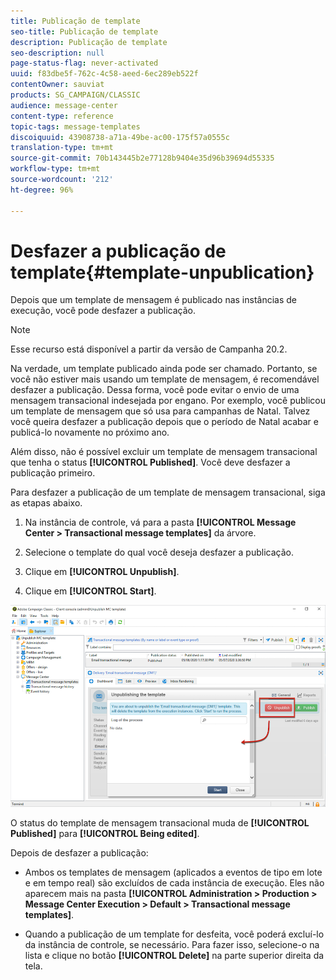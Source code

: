 ```yaml
---
title: Publicação de template
seo-title: Publicação de template
description: Publicação de template
seo-description: null
page-status-flag: never-activated
uuid: f83dbe5f-762c-4c58-aeed-6ec289eb522f
contentOwner: sauviat
products: SG_CAMPAIGN/CLASSIC
audience: message-center
content-type: reference
topic-tags: message-templates
discoiquuid: 43908738-a71a-49be-ac00-175f57a0555c
translation-type: tm+mt
source-git-commit: 70b143445b2e77128b9404e35d96b39694d55335
workflow-type: tm+mt
source-wordcount: '212'
ht-degree: 96%

---
```



# Desfazer a publicação de template{#template-unpublication}

Depois que um template de mensagem é publicado nas instâncias de execução, você pode desfazer a publicação.

>[!NOTE]
>
>Esse recurso está disponível a partir da versão de Campanha 20.2.

Na verdade, um template publicado ainda pode ser chamado. Portanto, se você não estiver mais usando um template de mensagem, é recomendável desfazer a publicação. Dessa forma, você pode evitar o envio de uma mensagem transacional indesejada por engano. Por exemplo, você publicou um template de mensagem que só usa para campanhas de Natal. Talvez você queira desfazer a publicação depois que o período de Natal acabar e publicá-lo novamente no próximo ano.

Além disso, não é possível excluir um template de mensagem transacional que tenha o status **[!UICONTROL Published]**. Você deve desfazer a publicação primeiro.

Para desfazer a publicação de um template de mensagem transacional, siga as etapas abaixo.

1. Na instância de controle, vá para a pasta **[!UICONTROL Message Center > Transactional message templates]** da árvore.
1. Selecione o template do qual você deseja desfazer a publicação.
1. Clique em **[!UICONTROL Unpublish]**.

   <!--1. Fill in the **[!UICONTROL Log of the process]** field.-->

1. Clique em **[!UICONTROL Start]**.

![](assets/message-center-unpublish.png)

O status do template de mensagem transacional muda de **[!UICONTROL Published]** para **[!UICONTROL Being edited]**.

Depois de desfazer a publicação:

* Ambos os templates de mensagem (aplicados a eventos de tipo em lote e em tempo real) são excluídos de cada instância de execução. Eles não aparecem mais na pasta **[!UICONTROL Administration > Production > Message Center Execution > Default > Transactional message templates]**.

* Quando a publicação de um template for desfeita, você poderá excluí-lo da instância de controle, se necessário. Para fazer isso, selecione-o na lista e clique no botão **[!UICONTROL Delete]** na parte superior direita da tela.